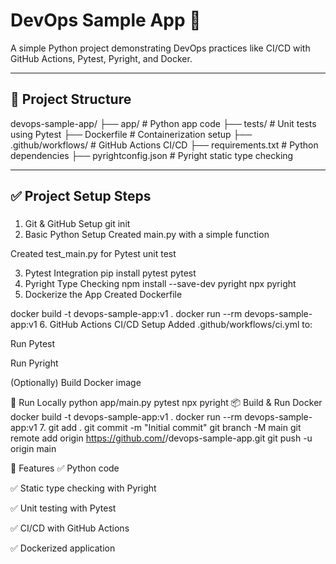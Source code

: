 # DevOps Sample App 🚀

A simple Python project demonstrating DevOps practices like CI/CD with GitHub Actions, Pytest, Pyright, and Docker.

---

## 📁 Project Structure

devops-sample-app/
├── app/ # Python app code
├── tests/ # Unit tests using Pytest
├── Dockerfile # Containerization setup
├── .github/workflows/ # GitHub Actions CI/CD
├── requirements.txt # Python dependencies
├── pyrightconfig.json # Pyright static type checking


---

## ✅ Project Setup Steps

###
1. Git & GitHub Setup
git init
2. Basic Python Setup
Created main.py with a simple function

Created test_main.py for Pytest unit test

3. Pytest Integration
pip install pytest
pytest
4. Pyright Type Checking
npm install --save-dev pyright
npx pyright
5. Dockerize the App
Created Dockerfile

docker build -t devops-sample-app:v1 .
docker run --rm devops-sample-app:v1
6. GitHub Actions CI/CD Setup
Added .github/workflows/ci.yml to:

Run Pytest

Run Pyright

(Optionally) Build Docker image

🧪 Run Locally
python app/main.py
pytest
npx pyright
📦 Build & Run Docker
docker build -t devops-sample-app:v1 .
docker run --rm devops-sample-app:v1
7.
git add .
git commit -m "Initial commit"
git branch -M main
git remote add origin https://github.com/<your-username>/devops-sample-app.git
git push -u origin main

📌 Features
✅ Python code

✅ Static type checking with Pyright

✅ Unit testing with Pytest

✅ CI/CD with GitHub Actions

✅ Dockerized application

